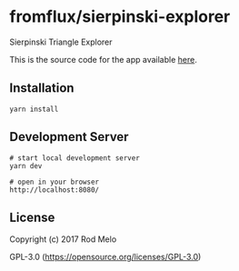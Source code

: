 # fromflux/sierpinski-explorer
Sierpinski Triangle Explorer

This is the source code for the app available [here](https://sierpinski-explorer.herokuapp.com/).

## Installation

```
yarn install
```

## Development Server
```
# start local development server
yarn dev

# open in your browser
http://localhost:8080/
```

## License

Copyright (c) 2017 Rod Melo

GPL-3.0 (https://opensource.org/licenses/GPL-3.0)
